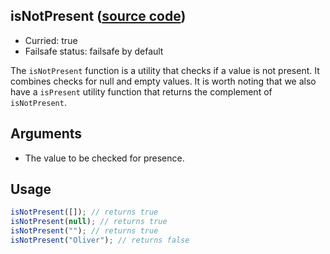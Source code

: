 ## isNotPresent ([source code](https://github.com/bigbinary/neeto-cist/blob/9b5f349ecf0c1c7d258fa92ef2088c29f85274e6/src/general.js#L57))

- Curried: true
- Failsafe status: failsafe by default

The `isNotPresent` function is a utility that checks if a value is not present.
It combines checks for null and empty values. It is worth noting that we also
have a `isPresent` utility function that returns the complement of
`isNotPresent`.

## Arguments

- The value to be checked for presence.

## Usage

```jsx
isNotPresent([]); // returns true
isNotPresent(null); // returns true
isNotPresent(""); // returns true
isNotPresent("Oliver"); // returns false
```
